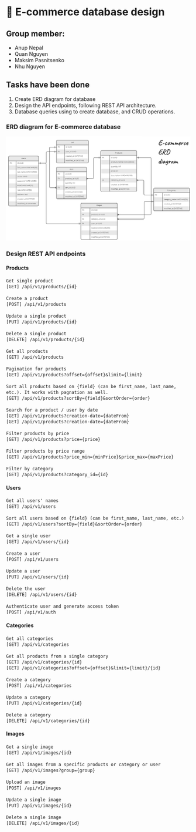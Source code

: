 # :memo: E-commerce database design

## Group member:
- Anup Nepal
- Quan Nguyen
- Maksim Pasnitsenko
- Nhu Nguyen

## Tasks have been done
1. Create ERD diagram for database 
2. Design the API endpoints, following REST API architecture.
3. Database queries using to create database, and CRUD operations.

### ERD diagram for E-commerce database
![ERD diagram](assets/images/ERD.PNG)

### Design REST API endpoints
#### Products 
```
Get single product
[GET] /api/v1/products/{id}

Create a product
[POST] /api/v1/products

Update a single product
[PUT] /api/v1/products/{id}

Delete a single product
[DELETE] /api/v1/products/{id}

Get all products
[GET] /api/v1/products

Pagination for products
[GET] /api/v1/products?offset={offset}&limit={limit}

Sort all products based on {field} (can be first_name, last_name, etc.). It works with pagnation as well.
[GET] /api/v1/products?sortBy={field}&sortOrder={order}

Search for a product / user by date
[GET] /api/v1/products?creation-date={dateFrom}
[GET] /api/v1/products?creation-date={dateFrom}

Filter products by price
[GET] /api/v1/products?price={price}

Filter products by price range
[GET] /api/v1/products?price_min={minPrice}&price_max={maxPrice}

Filter by category
[GET] /api/v1/products?category_id={id}

```
#### Users
```
Get all users' names
[GET] /api/v1/users

Sort all users based on {field} (can be first_name, last_name, etc.)
[GET] /api/v1/users?sortBy={field}&sortOrder={order}

Get a single user
[GET] /api/v1/users/{id}

Create a user
[POST] /api/v1/users

Update a user
[PUT] /api/v1/users/{id}

Delete the user
[DELETE] /api/v1/users/{id}

Authenticate user and generate access token
[POST] /api/v1/auth

```
#### Categories
```
Get all categories
[GET] /api/v1/categories

Get all products from a single category
[GET] /api/v1/categories/{id}
[GET] /api/v1/categories?offset={offset}&limit={limit}/{id}

Create a category
[POST] /api/v1/categories

Update a category
[PUT] /api/v1/categories/{id}

Delete a category
[DELETE] /api/v1/categories/{id}
```
#### Images
```
Get a single image
[GET] /api/v1/images/{id}

Get all images from a specific products or category or user
[GET] /api/v1/images?group={group}

Upload an image
[POST] /api/v1/images

Update a single image
[PUT] /api/v1/images/{id}

Delete a single image
[DELETE] /api/v1/images/{id}

```

